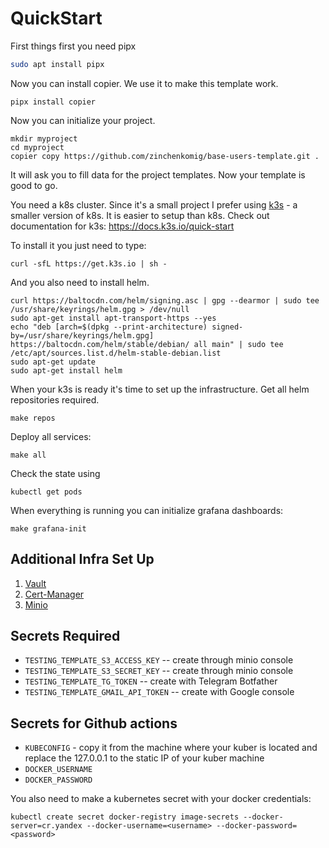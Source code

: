 # QuickStart
First things first you need pipx
```bash
sudo apt install pipx
```
Now you can install copier. We use it to make this template work.
```
pipx install copier
```
Now you can initialize your project.
```
mkdir myproject
cd myproject
copier copy https://github.com/zinchenkomig/base-users-template.git .
```
It will ask you to fill data for the project templates.
Now your template is good to go.

You need a k8s cluster. Since it's a small project I prefer using [k3s](https://k3s.io/) - a smaller version of k8s. It is easier to setup than k8s.
Check out documentation for k3s: https://docs.k3s.io/quick-start

To install it you just need to type:
```
curl -sfL https://get.k3s.io | sh -
```
And you also need to install helm.
```
curl https://baltocdn.com/helm/signing.asc | gpg --dearmor | sudo tee /usr/share/keyrings/helm.gpg > /dev/null
sudo apt-get install apt-transport-https --yes
echo "deb [arch=$(dpkg --print-architecture) signed-by=/usr/share/keyrings/helm.gpg] https://baltocdn.com/helm/stable/debian/ all main" | sudo tee /etc/apt/sources.list.d/helm-stable-debian.list
sudo apt-get update
sudo apt-get install helm
```
When your k3s is ready it's time to set up the infrastructure.
Get all helm repositories required.
```
make repos
```
Deploy all services:
```
make all
```
Check the state using
```
kubectl get pods
```
When everything is running you can initialize grafana dashboards:
```
make grafana-init
```
## Additional Infra Set Up
1. [Vault](k8s/subcharts/vault/README.md)
2. [Cert-Manager](k8s/subcharts/certs/README.md)
3. [Minio](k8s/subcharts/minio-readme.md)

## Secrets Required
- `TESTING_TEMPLATE_S3_ACCESS_KEY` -- create through minio console 
- `TESTING_TEMPLATE_S3_SECRET_KEY` -- create through minio console
- `TESTING_TEMPLATE_TG_TOKEN` -- create with Telegram Botfather
- `TESTING_TEMPLATE_GMAIL_API_TOKEN` -- create with Google console

## Secrets for Github actions
- `KUBECONFIG` - copy it from the machine where your kuber is located and replace the 127.0.0.1 to the static IP of your kuber machine
- `DOCKER_USERNAME`
- `DOCKER_PASSWORD`

You also need to make a kubernetes secret with your docker credentials:
```
kubectl create secret docker-registry image-secrets --docker-server=cr.yandex --docker-username=<username> --docker-password=<password>
```
